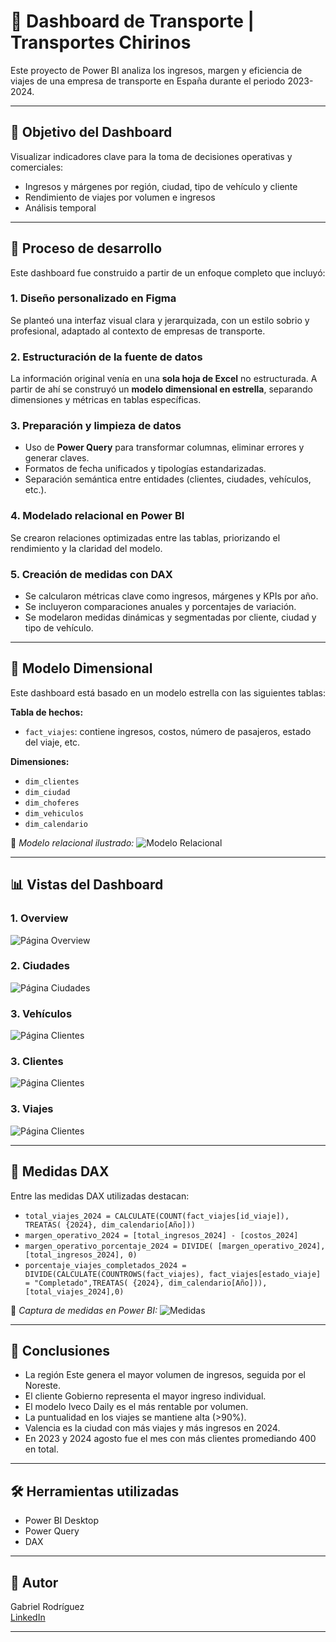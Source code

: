 # 🚚 Dashboard de Transporte | Transportes Chirinos

Este proyecto de Power BI analiza los ingresos, margen y eficiencia de viajes de una empresa de transporte en España durante el periodo 2023-2024.

---


## 🎯 Objetivo del Dashboard

Visualizar indicadores clave para la toma de decisiones operativas y comerciales:

- Ingresos y márgenes por región, ciudad, tipo de vehículo y cliente
- Rendimiento de viajes por volumen e ingresos
- Análisis temporal

---


## 🧪 Proceso de desarrollo

Este dashboard fue construido a partir de un enfoque completo que incluyó:

### 1. Diseño personalizado en Figma
Se planteó una interfaz visual clara y jerarquizada, con un estilo sobrio y profesional, adaptado al contexto de empresas de transporte.

### 2. Estructuración de la fuente de datos
La información original venía en una **sola hoja de Excel** no estructurada. A partir de ahí se construyó un **modelo dimensional en estrella**, separando dimensiones y métricas en tablas específicas.

### 3. Preparación y limpieza de datos
- Uso de **Power Query** para transformar columnas, eliminar errores y generar claves.
- Formatos de fecha unificados y tipologías estandarizadas.
- Separación semántica entre entidades (clientes, ciudades, vehículos, etc.).

### 4. Modelado relacional en Power BI
Se crearon relaciones optimizadas entre las tablas, priorizando el rendimiento y la claridad del modelo.

### 5. Creación de medidas con DAX
- Se calcularon métricas clave como ingresos, márgenes y KPIs por año.
- Se incluyeron comparaciones anuales y porcentajes de variación.
- Se modelaron medidas dinámicas y segmentadas por cliente, ciudad y tipo de vehículo.

---

## 🧱 Modelo Dimensional

Este dashboard está basado en un modelo estrella con las siguientes tablas:

**Tabla de hechos:**
- `fact_viajes`: contiene ingresos, costos, número de pasajeros, estado del viaje, etc.

**Dimensiones:**
- `dim_clientes`
- `dim_ciudad`
- `dim_choferes`
- `dim_vehiculos`
- `dim_calendario`
  
📌 *Modelo relacional ilustrado:*
![Modelo Relacional](./paginas/modelo_relacional.png)

---

## 📊 Vistas del Dashboard

### 1. Overview
![Página Overview](./paginas/01.overview.png)

### 2. Ciudades
![Página Ciudades](./paginas/02.ciudades.png)

### 3. Vehículos
![Página Clientes](./paginas/03.vehiculos.png)

### 3. Clientes
![Página Clientes](./paginas/04.clientes.png)

### 3. Viajes
![Página Clientes](./paginas/05.viajes.png)

---

## 🧠 Medidas DAX

Entre las medidas DAX utilizadas destacan:

- `total_viajes_2024 = CALCULATE(COUNT(fact_viajes[id_viaje]), TREATAS( {2024}, dim_calendario[Año]))`
- `margen_operativo_2024 = [total_ingresos_2024] - [costos_2024]`
- `margen_operativo_porcentaje_2024 = DIVIDE( [margen_operativo_2024], [total_ingresos_2024], 0)`
- `porcentaje_viajes_completados_2024 = DIVIDE(CALCULATE(COUNTROWS(fact_viajes), fact_viajes[estado_viaje] = "Completado",TREATAS( {2024}, dim_calendario[Año])), [total_viajes_2024],0)`

📌 *Captura de medidas en Power BI:*
![Medidas](./paginas/medidas.png)

---

## 🧩 Conclusiones

- La región Este genera el mayor volumen de ingresos, seguida por el Noreste.
- El cliente Gobierno representa el mayor ingreso individual.
- El modelo Iveco Daily es el más rentable por volumen.
- La puntualidad en los viajes se mantiene alta (>90%).
- Valencia es la ciudad con más viajes y más ingresos en 2024.
- En 2023 y 2024 agosto fue el mes con más clientes promediando 400 en total.

---

## 🛠️ Herramientas utilizadas

- Power BI Desktop
- Power Query
- DAX

---

## 👤 Autor

Gabriel Rodríguez  
[LinkedIn](https://www.linkedin.com/in/gabriel-rodr%C3%ADguez-4b4a6216b/)

---

